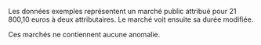 Les données exemples représentent un marché public attribué pour 21 800,10 euros à deux attributaires. Le marché voit ensuite sa durée modifiée.

Ces marchés ne contiennent aucune anomalie.
